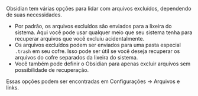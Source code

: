 Obsidian tem várias opções para lidar com arquivos excluídos, dependendo de suas necessidades.

- Por padrão, os arquivos excluídos são enviados para a lixeira do sistema. Aqui você pode usar qualquer meio que seu sistema tenha para recuperar arquivos que você excluiu acidentalmente.
- Os arquivos excluídos podem ser enviados para uma pasta especial `.trash` em seu cofre. Isso pode ser útil se você deseja recuperar os arquivos do cofre separados da lixeira do sistema.
- Você também pode definir o Obsidian para apenas excluir arquivos sem possibilidade de recuperação.

Essas opções podem ser encontradas em Configurações → Arquivos e links.